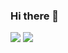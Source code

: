 ### Hi there 👋
![](https://githubusercontent.com/Gatmatz/github-stats/master/generated/overview.svg#gh-dark-mode-only)
![](https://githubusercontent.com/Gatmatz/github-stats/master/generated/overview.svg#gh-light-mode-only)